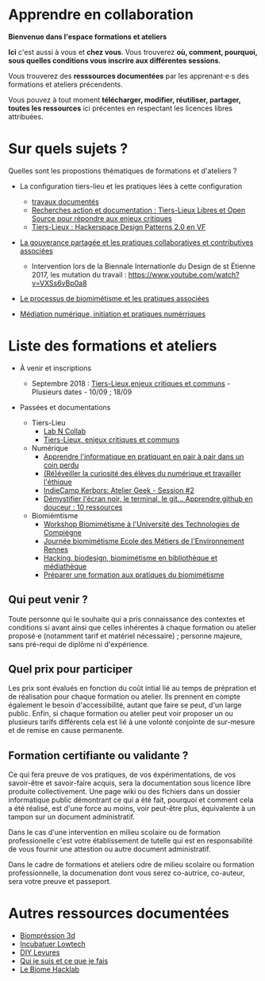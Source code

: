 # Apprendre en collaboration

**Bienvenue dans l'espace formations et ateliers**

**Ici** c'est aussi à vous et **chez vous**. Vous trouverez **où, comment, pourquoi, sous quelles conditions vous inscrire aux différentes sessions**. 

Vous trouverez des **resssources documentées** par les apprenant⋅e⋅s des formations et ateliers précendents.

Vous pouvez à tout moment **télécharger, modifier, réutiliser, partager, toutes les ressources** ici précentes en respectant les licences libres attribuées.

# Sur quels sujets ?

Quelles sont les propostions thématiques de formations et d'ateliers ?

+ La configuration tiers-lieu et les pratiques lées à cette configuration
  + [travaux documentés](http://movilab.org/index.php?title=Utilisateur:XavCC)
  + [Recherches action et documentation : Tiers-Lieux Libres et Open Source pour répondre aux enjeux critiques](https://xavcc.github.io/recherches-tiers-lieux/)
  + [Tiers-Lieux : Hackerspace Design Patterns 2.0 en VF](https://xavcc.github.io/tilios-design/)

+ [La gouverance partagée et les pratiques collaboratives et contributives associées](https://xavcc.github.io/recherche-consensus)
  + Intervention lors de la Biennale Internationle du Design de st Étienne 2017, les mutation du travail : <https://www.youtube.com/watch?v=VXSs6vBp0a8>

+ [Le processus de biomimétisme et les pratiques associées](https://xavcc.github.io/tags/#biomim%C3%A9tisme)

+ [Médiation numérique, initiation et pratiques numérriques](https://xavcc.github.io/tags/#num%C3%A9rique)

# Liste des formations et ateliers

+ À venir et inscriptions
  + Septembre 2018 : [Tiers-Lieux,enjeux critiques et communs](/formations/wiki/tilios-communs.html) - Plusieurs dates - 10/09 ; 18/09


+ Passées et documentations
  + Tiers-Lieu
    + [Lab N Collab](http://walkingdev.fr/#walkingdev/labncollab)
    + [Tiers-Lieux, enjeux critiques et communs](https://xavcc.github.io/tilios-forum/)
  + Numérique
    + [Apprendre l'informatique en pratiquant en pair à pair dans un coin perdu](https://xavcc.github.io/geek-bretagne/)
    + [(Ré)éveiller la curiosité des élèves du numérique et travailler l'éthique](https://xavcc.github.io/rennes-design)
    + [IndieCamp Kerbors: Atelier Geek - Session #2](https://xavcc.github.io/kerbors_geek)
    + [Démystifier l'écran noir, le terminal, le git... Apprendre github en douceur : 10 ressources](https://xavcc.github.io/github/)
  + Biomiémtisme
    + [Workshop Biomimétisme à l'Université des Technologies de Compiègne](https://xavcc.github.io/biomimicry-utc/)
    + [Journée biomimétisme Ecole des Métiers de l'Environnement Rennes](https://xavcc.github.io/biomimicry-rennes)
    + [Hacking, biodesign, biomimétisme en bibliothèque et médiathèque](https://xavcc.github.io/bibliotheque/)
    + [Préparer une formation aux pratiques du biomimétisme](https://xavcc.github.io/biomimicry-method)

## Qui peut venir ?

Toute personne qui le souhaite qui a pris connaissance des contextes et conditions si avant ainsi que celles inhérentes à chaque formation ou atelier proposé⋅e (notamment tarif et matériel nécessaire) ; personne majeure, sans pré-requi de diplôme ni d'expérience.

## Quel prix pour participer

Les prix sont évalués en fonction du coût intial lié au temps de prépration et de réalisation pour chaque formation ou atelier. Ils prennent en compte également le besoin d'accessibilité, autant que faire se peut, d'un large public. Enfin, si chaque formation ou atelier peut voir proposer un ou plusieurs tarifs différents cela est lié à une volonté conjointe de sur-mesure et de remise en cause permanente.

## Formation certifiante ou validante ?

Ce qui fera preuve de vos pratiques, de vos éxpérimentations, de vos savoir-être et savoir-faire acquis, sera la documentation sous licence libre produite collectivement. Une page wiki ou des fichiers dans un dossier informatique public démontrant ce qui a été fait, pourquoi et comment cela a été réalisé, est d'une force au moins, voir peut-être plus, équivalente à un tampon sur un document administratif.

Dans le cas d'une intervention en milieu scolaire ou de formation professionelle c'est votre établissement de tutelle qui est en responsabilité de vous fournir une attestion ou autre document administratif.

Dans le cadre de formations et ateliers odre de milieu scolaire ou formation professionnelle, la documenation dont vous serez co-autrice, co-auteur, sera votre preuve et passeport. 

# Autres ressources documentées

+ [Biompréssion 3d](http://wiki.breizh-entropy.org/wiki/Bioimprimante_3d)
+ [Incubatuer Lowtech](http://wiki.breizh-entropy.org/wiki/Incubateur_lowtech)
+ [DIY Levures](http://wiki.breizh-entropy.org/wiki/Levures_DIY)
+ [Qui je suis et ce que je fais](https://xavcc.github.io/about)
+ [Le Biome Hacklab](https://lebiome.github.io/)
